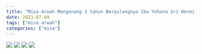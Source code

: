 ```yaml
---
title: "Misa Arwah Mengenang 3 tahun Berpulangnya Ibu Yohana Sri Hermijati"
date: 2023-07-09
tags: ["misa arwah"]
categories: ["misa"]
---
```


![](/img/misa9jul23.avif) ![](/img/misa9jul231.avif) ![](/img/misa9jul232.avif) ![](/img/misa9jul233.avif)